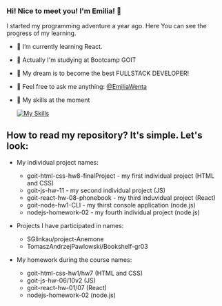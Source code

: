 ###  Hi! Nice to meet you! I'm Emilia! 👋


I started my programming adventure a year ago.
Here You can see the progress of my learning.

- 💪 I’m currently learning React.
- 📖 Actually I'm studying at Bootcamp GOIT
- 🔭 My dream is to become the best FULLSTACK DEVELOPER!
- 💬 Feel free to ask me anything: [@EmiliaWenta](https://www.linkedin.com/in/emilia-wenta-455782294/)
- 🌱 My skills at the moment
  
  [![My Skills](https://skillicons.dev/icons?i=js,html,css,sass,vscode,git,github,react,redux,nodejs,express)](https://skillicons.dev)

##  How to read my repository? It's simple. Let's look: 

- My individual project names:
  * goit-html-css-hw8-finalProject - my first individual project (HTML and CSS)
  * goit-js-hw-11 - my second individual project (JS)
  * goit-react-hw-08-phonebook - my third induvidual project (React)
  * goit-node-hw1-CLI - my thirst console application (node.js)
  * nodejs-homework-02 - my fourth individual project (node.js)
      
- Projects I have participated in names:
  * SGlinkau/project-Anemone
  * TomaszAndrzejPawlowski/Bookshelf-gr03

- My homework during the course names:
  * goit-html-css-hw1/hw7 (HTML and CSS)
  * goit-js-hw-06/10v2 (JS)
  * goit-react-hw-01/07 (React)
  * nodejs-homework-02 (node.js)
